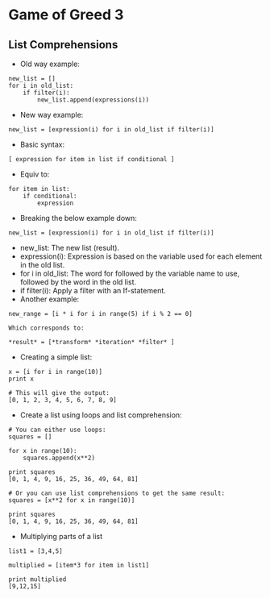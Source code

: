 # Game of Greed 3

## List Comprehensions
- Old way example:
```
new_list = []
for i in old_list:
    if filter(i):
        new_list.append(expressions(i))
```

- New way example:
```
new_list = [expression(i) for i in old_list if filter(i)]
```
- Basic syntax:
```
[ expression for item in list if conditional ]
```
- Equiv to:
```
for item in list:
    if conditional:
        expression
```
- Breaking the below example down:
```
new_list = [expression(i) for i in old_list if filter(i)]
```
- new_list: The new list (result).
- expression(i): Expression is based on the variable used for each element in the old list.
- for i in old_list: The word for followed by the variable name to use, followed by the word in the old list.
- if filter(i): Apply a filter with an If-statement.
- Another example:
```
new_range = [i * i for i in range(5) if i % 2 == 0]

Which corresponds to:

*result* = [*transform* *iteration* *filter* ]
```
- Creating a simple list:
```
x = [i for i in range(10)]
print x

# This will give the output:
[0, 1, 2, 3, 4, 5, 6, 7, 8, 9]
```
- Create a list using loops and list comprehension:
```
# You can either use loops:
squares = []

for x in range(10):
    squares.append(x**2)
 
print squares
[0, 1, 4, 9, 16, 25, 36, 49, 64, 81]

# Or you can use list comprehensions to get the same result:
squares = [x**2 for x in range(10)]

print squares
[0, 1, 4, 9, 16, 25, 36, 49, 64, 81]
```
- Multiplying parts of a list
```
list1 = [3,4,5]
 
multiplied = [item*3 for item in list1] 
 
print multiplied 
[9,12,15]
```
